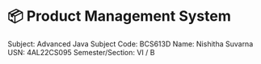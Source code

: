 # 📦 Product Management System
 Subject: Advanced Java
 Subject Code: BCS613D
 Name: Nishitha Suvarna
 USN: 4AL22CS095
 Semester/Section: VI / B
